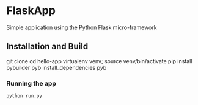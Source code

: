 # FlaskApp

Simple application using the Python Flask micro-framework

## Installation and Build

  git clone 
  cd hello-app
  virtualenv venv; source venv/bin/activate
  pip install pybuilder
  pyb install_dependencies
  pyb


### Running the app

```bash
python run.py
```
